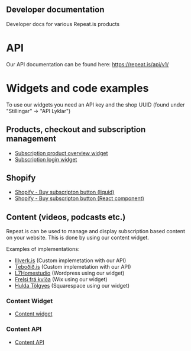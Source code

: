 ## Developer documentation

Developer docs for various Repeat.is products

# API

Our API documentation can be found here:
https://repeat.is/api/v1/

# Widgets and code examples

To use our widgets you need an API key and the shop UUID (found under "Stillingar" -> "API Lyklar")

## Products, checkout and subscription management

- [Subscription product overview widget](Widgets/ProductOverivewWidget/ProductOverviewWidget.md)
- [Subscription login widget](Widgets/LoginWidget/LoginWidgetExample.html)

## Shopify

- [Shopify - Buy subscripton button (liquid)](Widgets/BuySubscriptionButton/Shopify/LiquidExample.md)
- [Shopify - Buy subscripton button (React component)](Widgets/BuySubscriptionButton/Shopify/ReactComponentExample.tsx)

## Content (videos, podcasts etc.)

Repeat.is can be used to manage and display subscription based content on your website. This is done by using our content widget.

Examples of implementations:

- [Illverk.is](https://illverk.is) (Custom implemetation with our API)
- [Teboðið.is](https://tebodid.is) (Custom implemetation with our API)
- [L7Homestudio](https://l7homestudio.com) (Wordpress using our widget)
- [Frelsi frá kvíða](https://frelsifrakvida.is/podcast) (Wix using our widget)
- [Hulda Tölgyes](https://huldatolgyes.is/fraedsla) (Squarespace using our widget)

### Content Widget

- [Content widget](Widgets/RepeatContent/RepeatContent.md)

### Content API

- [Content API](Widgets/RepeatContent/RepeatContentAPI.md)
